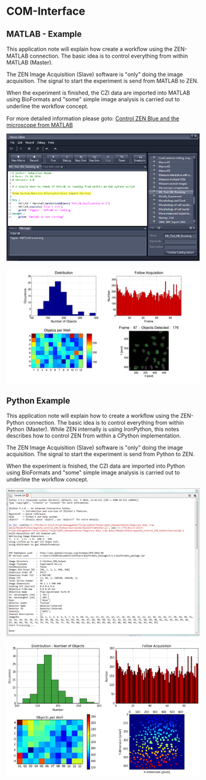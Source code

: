 # COM-Interface

## MATLAB - Example

This application note will explain how create a workﬂow using the ZEN-MATLAB connection. The basic idea is to control everything from within MATLAB (Master).

The ZEN Image Acquisition (Slave) software is "only" doing the image acquisition. The
signal to start the experiment is send from MATLAB to ZEN.

When the experiment is finished, the CZI data are imported into MATLAB using BioFormats and "some" simple image analysis is carried out to underline the workﬂow concept.

For more detailed information please goto: [Control ZEN Blue and the microscope from MATLAB](https://de.mathworks.com/matlabcentral/fileexchange/50079-control-zen-blue-and-the-microscope-from-matlab?requestedDomain=www.mathworks.com)

![COM MATLAB_Running](/images/ZEN_ML_Running.png)

![COM_MATLAB_Result](/images/ZEN_MATLAB_Result_Figure.png)

## Python Example

This application note will explain how to create a workﬂow using the ZEN-Python connection. The basic idea is to control everything from within Python (Master). While ZEN internally is using IronPython, this notes describes how to control ZEN from within
a CPython implementation.

The ZEN Image Acquisition (Slave) software is "only" doing the image acquisition. The signal to start the experiment is send from Python to ZEN.

When the experiment is fnished, the CZI data are imported into Python using BioFormats and "some" simple image analysis is carried out to underline the workﬂow concept.

![COM_Python_Running Result](/images/ZEN_Python_Running_Results_1.png)

![COM_Python_Running Result](/images/ZEN_Python_Running_Results_2.png)
